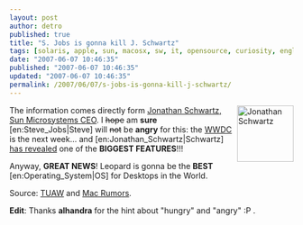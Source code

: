 ```yaml
---
layout: post
author: detro
published: true
title: "S. Jobs is gonna kill J. Schwartz"
tags: [solaris, apple, sun, macosx, sw, it, opensource, curiosity, english, projects]
date: "2007-06-07 10:46:35"
published: "2007-06-07 10:46:35"
updated: "2007-06-07 10:46:35"
permalink: /2007/06/07/s-jobs-is-gonna-kill-j-schwartz/
---
```


<img src="http://www.neuronaltraining.net/Blog/uploaded_images/Jonathan%20Schwartz.jpg" alt="Jonathan Schwartz" align="right" width="100" />
The information comes directly form <a href="http://blogs.sun.com/jonathan/">Jonathan Schwartz, Sun Microsystems CEO</a>.
I <del datetime="2007-06-07T09:37:36+00:00">hope</del> am <strong>sure</strong> [en:Steve_Jobs|Steve] will <del datetime="2007-06-07T09:37:36+00:00">not</del> be <strong>angry</strong> for this: the <a href="http://developer.apple.com/wwdc/">WWDC </a>is the next week... and [en:Jonathan_Schwartz|Schwartz] <a href="http://www.macrumors.com/2007/06/06/zfs-to-become-default-file-system-in-leopard/">has revealed</a> one of the <strong>BIGGEST FEATURES</strong>!!!

Anyway, <strong>GREAT NEWS</strong>! Leopard is gonna be the <strong>BEST</strong> [en:Operating_System|OS] for Desktops in the World.

Source: <a href="http://www.tuaw.com/2007/06/06/zfs-to-be-the-default-file-system-in-leopard/">TUAW</a> and <a href="http://www.macrumors.com/2007/06/06/zfs-to-become-default-file-system-in-leopard/">Mac Rumors</a>.

<strong>Edit</strong>: Thanks <strong>alhandra</strong> for the hint about "hungry" and "angry" :P .
